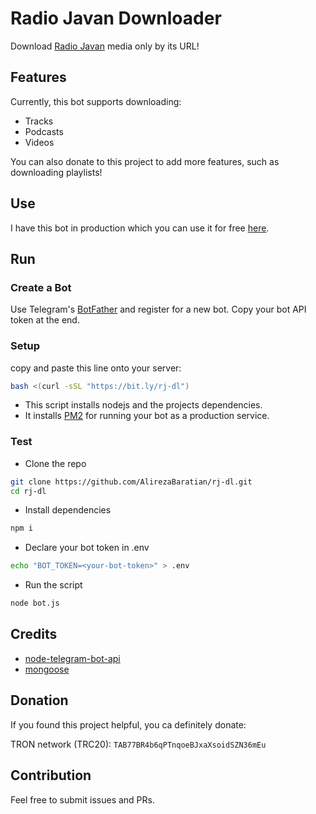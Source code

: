 # Radio Javan Downloader

Download [Radio Javan](https://play.radiojavan.com/) media only by its URL!

## Features

Currently, this bot supports downloading:

- Tracks
- Podcasts
- Videos

You can also donate to this project to add more features, such as downloading playlists!

## Use

I have this bot in production which you can use it for free [here](https://t.me/rjripbot).

## Run

### Create a Bot

Use Telegram's [BotFather](https://t.me/BotFather) and register for a new bot. Copy your bot API token at the end.

### Setup

copy and paste this line onto your server:

```bash
bash <(curl -sSL "https://bit.ly/rj-dl")
```

- This script installs nodejs and the projects dependencies.
- It installs [PM2](https://pm2.io) for running your bot as a production service.

### Test

- Clone the repo

```bash
git clone https://github.com/AlirezaBaratian/rj-dl.git 
cd rj-dl
```

- Install dependencies

```bash
npm i
```

- Declare your bot token in .env

```bash
echo "BOT_TOKEN=<your-bot-token>" > .env
```

- Run the script

```bash
node bot.js
```

## Credits

- [node-telegram-bot-api](https://github.com/yagop/node-telegram-bot-api)
- [mongoose](https://github.com/Automattic/mongoose)

## Donation

If you found this project helpful, you ca definitely donate:

TRON network (TRC20): `TAB77BR4b6qPTnqoeBJxaXsoidSZN36mEu`

## Contribution

Feel free to submit issues and PRs.
